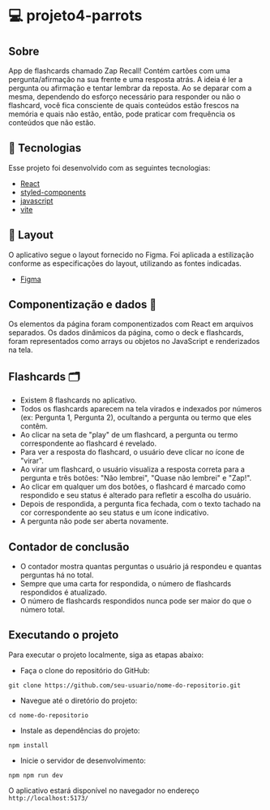 # 💻 projeto4-parrots

## Sobre
App de flashcards chamado Zap Recall! Contém cartões com uma pergunta/afirmação na sua frente e uma resposta atrás. A ideia é ler a pergunta ou afirmação e tentar lembrar da reposta. Ao se deparar com a mesma, dependendo do esforço necessário para responder ou não o flashcard, você fica consciente de quais conteúdos estão frescos na memória e quais não estão, então, pode praticar com frequência os conteúdos que não estão.

## 🚀 Tecnologias

Esse projeto foi desenvolvido com as seguintes tecnologias:

- [React](https://react.dev/)
- [styled-components](https://styled-components.com/)
- [javascript](https://www.javascript.com/)
- [vite](https://vitejs.dev/)



## 🎨 Layout 

O aplicativo segue o layout fornecido no Figma. Foi aplicada a estilização conforme as especificações do layout, utilizando as fontes indicadas.

- [Figma](https://www.figma.com/file/PNYkKkFBAE1jRctvHoh7ix/ZapRecall?type=design&node-id=152-21&t=dEzTc9e9yG4lSull-0) 


## Componentização e dados 🔀

Os elementos da página foram componentizados com React em arquivos separados. Os dados dinâmicos da página, como o deck e flashcards, foram representados como arrays ou objetos no JavaScript e renderizados na tela.

## Flashcards 🗂️
- Existem 8 flashcards no aplicativo.
- Todos os flashcards aparecem na tela virados e indexados por números (ex: Pergunta 1, Pergunta 2), ocultando a pergunta ou termo que eles contêm.
- Ao clicar na seta de "play" de um flashcard, a pergunta ou termo correspondente ao flashcard é revelado.
- Para ver a resposta do flashcard, o usuário deve clicar no ícone de "virar".
- Ao virar um flashcard, o usuário visualiza a resposta correta para a pergunta e três botões: "Não lembrei", "Quase não lembrei" e "Zap!".
- Ao clicar em qualquer um dos botões, o flashcard é marcado como respondido e seu status é alterado para refletir a escolha do usuário.
- Depois de respondida, a pergunta fica fechada, com o texto tachado na cor correspondente ao seu status e um ícone indicativo.
- A pergunta não pode ser aberta novamente.



## Contador de conclusão 

- O contador mostra quantas perguntas o usuário já respondeu e quantas perguntas há no total.
- Sempre que uma carta for respondida, o número de flashcards respondidos é atualizado.
- O número de flashcards respondidos nunca pode ser maior do que o número total.

## Executando o projeto
Para executar o projeto localmente, siga as etapas abaixo:

- Faça o clone do repositório do GitHub:

`git clone https://github.com/seu-usuario/nome-do-repositorio.git
`

- Navegue até o diretório do projeto:

`cd nome-do-repositorio
`

- Instale as dependências do projeto:

`npm install
`

- Inicie o servidor de desenvolvimento:

`npm npm run dev
`

O aplicativo estará disponível no navegador no endereço ` http://localhost:5173/`
